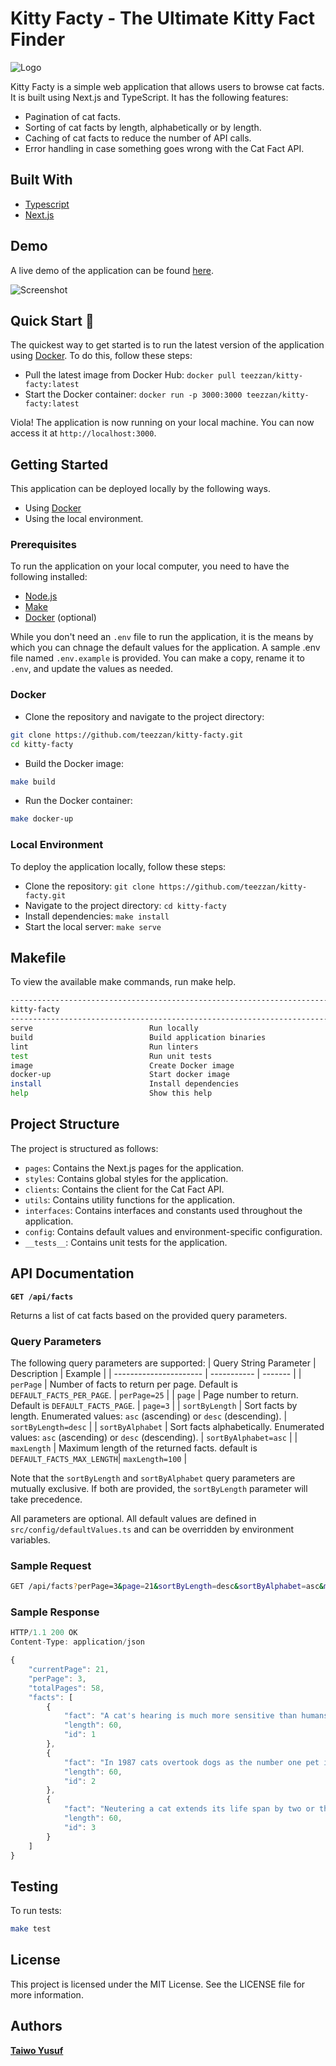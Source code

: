 # Kitty Facty - The Ultimate Kitty Fact Finder

![Logo](./public/kitty.png)

Kitty Facty is a simple web application that allows users to browse cat facts. It is built using Next.js and TypeScript. It has the following features:

- Pagination of cat facts.
- Sorting of cat facts by length, alphabetically or by length.
- Caching of cat facts to reduce the number of API calls.
- Error handling in case something goes wrong with the Cat Fact API.

## Built With

- [Typescript](https://www.typescriptlang.org/)
- [Next.js](https://nextjs.org/)

## Demo

A live demo of the application can be found [here](https://kitty-facty.vercel.app/).

![Screenshot](./public/screenshot.png)

## Quick Start 🚀

The quickest way to get started is to run the latest version of the application using [Docker](https://www.docker.com/). To do this, follow these steps:

- Pull the latest image from Docker Hub: `docker pull teezzan/kitty-facty:latest`
- Start the Docker container: `docker run -p 3000:3000 teezzan/kitty-facty:latest`

Viola! The application is now running on your local machine. You can now access it at `http://localhost:3000`.

## Getting Started

This application can be deployed locally by the following ways.

- Using [Docker](https://www.docker.com/)
- Using the local environment.

### Prerequisites

To run the application on your local computer, you need to have the following installed:

- [Node.js](https://nodejs.org/en/)
- [Make](https://www.gnu.org/software/make/)
- [Docker](https://www.docker.com/) (optional)

While you don't need an `.env` file to run the application, it is the means by which you can chnage the default values for the application. A sample .env file named `.env.example` is provided. You can make a copy, rename it to `.env`, and update the values as needed.

### Docker

- Clone the repository and navigate to the project directory:

```bash
git clone https://github.com/teezzan/kitty-facty.git
cd kitty-facty
```

- Build the Docker image:

```bash
make build
```

- Run the Docker container:

```bash
make docker-up
```

### Local Environment

To deploy the application locally, follow these steps:

- Clone the repository: `git clone https://github.com/teezzan/kitty-facty.git`
- Navigate to the project directory: `cd kitty-facty`
- Install dependencies: `make install`
- Start the local server: `make serve`

## Makefile

To view the available make commands, run make help.

```bash
------------------------------------------------------------------------
kitty-facty
------------------------------------------------------------------------
serve                          Run locally
build                          Build application binaries
lint                           Run linters
test                           Run unit tests
image                          Create Docker image
docker-up                      Start docker image
install                        Install dependencies
help                           Show this help
```

## Project Structure

The project is structured as follows:

- `pages`: Contains the Next.js pages for the application.
- `styles`: Contains global styles for the application.
- `clients`: Contains the client for the Cat Fact API.
- `utils`: Contains utility functions for the application.
- `interfaces`: Contains interfaces and constants used throughout the application.
- `config`: Contains default values and environment-specific configuration.
- `__tests__`: Contains unit tests for the application.

## API Documentation

**`GET /api/facts`**

Returns a list of cat facts based on the provided query parameters.

### **Query Parameters**

The following query parameters are supported:
| Query String Parameter | Description | Example |
| ---------------------- | ----------- | ------- |
| `perPage` | Number of facts to return per page. Default is `DEFAULT_FACTS_PER_PAGE`. | `perPage=25` |
| `page` | Page number to return. Default is `DEFAULT_FACTS_PAGE`. | `page=3` |
| `sortByLength` | Sort facts by length. Enumerated values: `asc` (ascending) or `desc` (descending). | `sortByLength=desc` |
| `sortByAlphabet` | Sort facts alphabetically. Enumerated values: `asc` (ascending) or `desc` (descending). | `sortByAlphabet=asc` |
| `maxLength` | Maximum length of the returned facts. default is `DEFAULT_FACTS_MAX_LENGTH`| `maxLength=100` |

Note that the `sortByLength` and `sortByAlphabet` query parameters are mutually exclusive. If both are provided, the `sortByLength` parameter will take precedence.

All parameters are optional.
All default values are defined in `src/config/defaultValues.ts` and can be overridden by environment variables.

### **Sample Request**

```bash
GET /api/facts?perPage=3&page=21&sortByLength=desc&sortByAlphabet=asc&maxLength=100
```

### **Sample Response**

```javascript
HTTP/1.1 200 OK
Content-Type: application/json

{
    "currentPage": 21,
	"perPage": 3,
	"totalPages": 58,
    "facts": [
        {
			"fact": "A cat's hearing is much more sensitive than humans and dogs.",
			"length": 60,
			"id": 1
		},
		{
			"fact": "In 1987 cats overtook dogs as the number one pet in America.",
			"length": 60,
			"id": 2
		},
		{
			"fact": "Neutering a cat extends its life span by two or three years.",
			"length": 60,
			"id": 3
		}
    ]
}

```

## Testing

To run tests:

```bash
make test
```

## License

This project is licensed under the MIT License. See the LICENSE file for more information.

## Authors

**[Taiwo Yusuf](https://github.com/teezzan/)**
